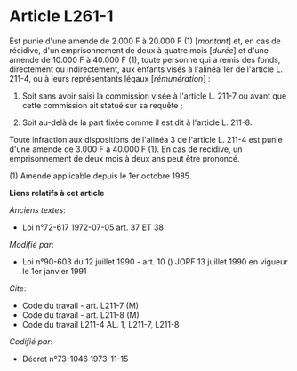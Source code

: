 # Article L261-1

Est punie d'une amende de 2.000 F à 20.000 F (1) [*montant*] et, en cas de récidive, d'un emprisonnement de deux à quatre
mois [*durée*] et d'une amende de 10.000 F à 40.000 F (1), toute personne qui a remis des fonds, directement ou
indirectement, aux enfants visés à l'alinéa 1er de l'article L. 211-4, ou à leurs représentants légaux [*rémunération*] :

1. Soit sans avoir saisi la commission visée à l'article L. 211-7 ou avant que cette commission ait statué sur sa requête ; 

2. Soit au-delà de la part fixée comme il est dit à l'article L. 211-8. 

Toute infraction aux dispositions de l'alinéa 3 de l'article L. 211-4 est punie d'une amende de 3.000 F à 40.000 F (1). En
cas de récidive, un emprisonnement de deux mois à deux ans peut être prononcé.

(1) Amende applicable depuis le 1er octobre 1985.

**Liens relatifs à cet article**

_Anciens textes_:

  - Loi n°72-617 1972-07-05 art. 37 ET 38

_Modifié par_:

  - Loi n°90-603 du 12 juillet 1990 - art. 10 () JORF 13 juillet 1990 en vigueur le 1er janvier 1991

_Cite_:

  - Code du travail - art. L211-7 (M)
  - Code du travail - art. L211-8 (M)
  - Code du travail L211-4 AL. 1, L211-7, L211-8

_Codifié par_:

  - Décret n°73-1046 1973-11-15
